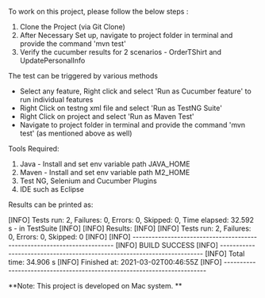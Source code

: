 To work on this project, please follow the below steps :
1. Clone the Project (via Git Clone)
2. After Necessary Set up, navigate to project folder in terminal and provide the command 'mvn test'
3. Verify the cucumber results for 2 scenarios - OrderTShirt and UpdatePersonalInfo

The test can be triggered by various methods
- Select any feature, Right click and select 'Run as Cucumber feature' to run individual features
- Right Click on testng xml file and select 'Run as TestNG Suite'
- Right Click on project and select 'Run as Maven Test' 
- Navigate to project folder in terminal and provide the command 'mvn test' (as mentioned above as well)

Tools Required:
1. Java - Install and set env variable path JAVA_HOME
2. Maven - Install and set env variable path M2_HOME
3. Test NG, Selenium and Cucumber Plugins
4. IDE such as Eclipse


Results can be printed as:

[INFO] Tests run: 2, Failures: 0, Errors: 0, Skipped: 0, Time elapsed: 32.592 s - in TestSuite
[INFO] 
[INFO] Results:
[INFO] 
[INFO] Tests run: 2, Failures: 0, Errors: 0, Skipped: 0
[INFO] 
[INFO] ------------------------------------------------------------------------
[INFO] BUILD SUCCESS
[INFO] ------------------------------------------------------------------------
[INFO] Total time:  34.906 s
[INFO] Finished at: 2021-03-02T00:46:55Z
[INFO] ------------------------------------------------------------------------

**Note: This project is developed on Mac system. **
